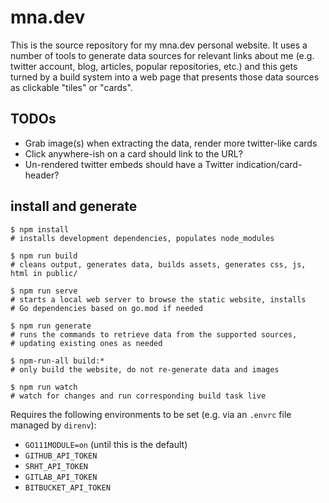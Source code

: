 # mna.dev


This is the source repository for my mna.dev personal website. It uses
a number of tools to generate data sources for relevant links about me
(e.g. twitter account, blog, articles, popular repositories, etc.) and
this gets turned by a build system into a web page that presents those
data sources as clickable "tiles" or "cards".

## TODOs

* Grab image(s) when extracting the data, render more twitter-like cards
* Click anywhere-ish on a card should link to the URL?
* Un-rendered twitter embeds should have a Twitter indication/card-header?

## install and generate

```
$ npm install
# installs development dependencies, populates node_modules

$ npm run build
# cleans output, generates data, builds assets, generates css, js, html in public/

$ npm run serve
# starts a local web server to browse the static website, installs
# Go dependencies based on go.mod if needed

$ npm run generate
# runs the commands to retrieve data from the supported sources,
# updating existing ones as needed

$ npm-run-all build:*
# only build the website, do not re-generate data and images

$ npm run watch
# watch for changes and run corresponding build task live
```

Requires the following environments to be set (e.g. via an `.envrc` file
managed by `direnv`):

* `GO111MODULE=on` (until this is the default)
* `GITHUB_API_TOKEN`
* `SRHT_API_TOKEN`
* `GITLAB_API_TOKEN`
* `BITBUCKET_API_TOKEN`

